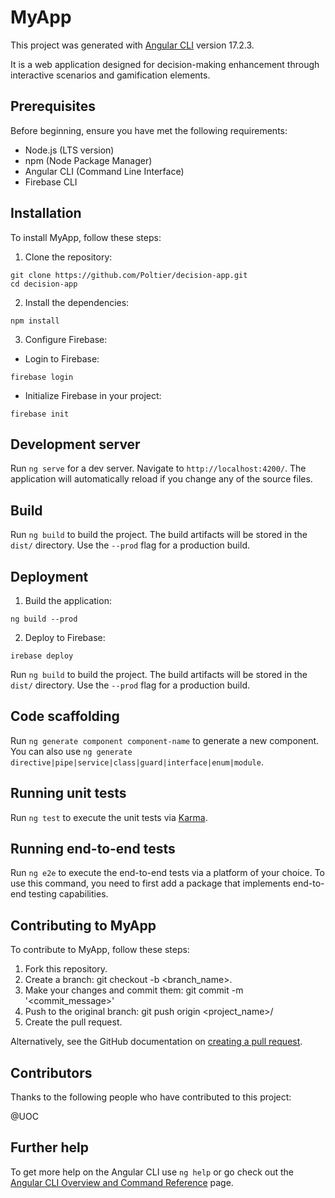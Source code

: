 # MyApp

This project was generated with [Angular CLI](https://github.com/angular/angular-cli) version 17.2.3.

It is a web application designed for decision-making enhancement through interactive scenarios and gamification elements.

## Prerequisites

Before beginning, ensure you have met the following requirements:

- Node.js (LTS version)
- npm (Node Package Manager)
- Angular CLI (Command Line Interface)
- Firebase CLI

## Installation

To install MyApp, follow these steps:

1. Clone the repository:

~~~
git clone https://github.com/Poltier/decision-app.git
cd decision-app
~~~

2. Install the dependencies:
~~~
npm install
~~~

3. Configure Firebase:

- Login to Firebase:

~~~
firebase login
~~~

- Initialize Firebase in your project:

~~~
firebase init
~~~

## Development server

Run `ng serve` for a dev server. Navigate to `http://localhost:4200/`. The application will automatically reload if you change any of the source files.

## Build

Run `ng build` to build the project. The build artifacts will be stored in the `dist/` directory. Use the `--prod` flag for a production build.

## Deployment

1. Build the application:

~~~
ng build --prod
~~~

2. Deploy to Firebase:

~~~
irebase deploy
~~~

Run `ng build` to build the project. The build artifacts will be stored in the `dist/` directory. Use the `--prod` flag for a production build.

## Code scaffolding

Run `ng generate component component-name` to generate a new component. You can also use `ng generate directive|pipe|service|class|guard|interface|enum|module`.

## Running unit tests

Run `ng test` to execute the unit tests via [Karma](https://karma-runner.github.io).

## Running end-to-end tests

Run `ng e2e` to execute the end-to-end tests via a platform of your choice. To use this command, you need to first add a package that implements end-to-end testing capabilities.

## Contributing to MyApp

To contribute to MyApp, follow these steps:

1. Fork this repository.
2. Create a branch: git checkout -b <branch_name>.
3. Make your changes and commit them: git commit -m '<commit_message>'
4. Push to the original branch: git push origin <project_name>/<location>
5. Create the pull request.

Alternatively, see the GitHub documentation on [creating a pull request](https://docs.github.com/es/pull-requests/collaborating-with-pull-requests/proposing-changes-to-your-work-with-pull-requests/creating-a-pull-request).

## Contributors

Thanks to the following people who have contributed to this project:

@UOC

## Further help

To get more help on the Angular CLI use `ng help` or go check out the [Angular CLI Overview and Command Reference](https://angular.io/cli) page.